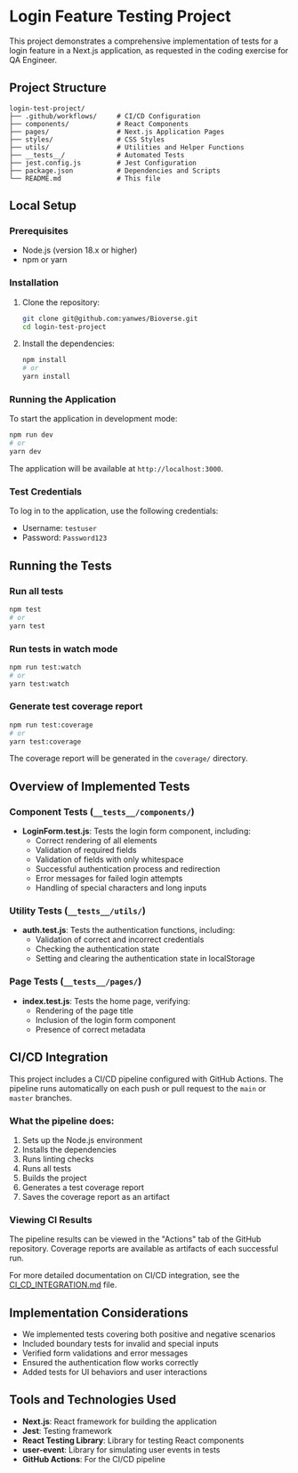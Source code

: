 # Login Feature Testing Project

This project demonstrates a comprehensive implementation of tests for a login feature in a Next.js application, as requested in the coding exercise for QA Engineer.

## Project Structure

```
login-test-project/
├── .github/workflows/     # CI/CD Configuration
├── components/            # React Components
├── pages/                 # Next.js Application Pages
├── styles/                # CSS Styles
├── utils/                 # Utilities and Helper Functions
├── __tests__/             # Automated Tests
├── jest.config.js         # Jest Configuration
├── package.json           # Dependencies and Scripts
└── README.md              # This file
```

## Local Setup

### Prerequisites

- Node.js (version 18.x or higher)
- npm or yarn

### Installation

1. Clone the repository:
    ```bash
    git clone git@github.com:yanwes/Bioverse.git
    cd login-test-project
    ```

2. Install the dependencies:
    ```bash
    npm install
    # or
    yarn install
    ```

### Running the Application

To start the application in development mode:

```bash
npm run dev
# or
yarn dev
```

The application will be available at `http://localhost:3000`.

### Test Credentials

To log in to the application, use the following credentials:

- Username: `testuser`
- Password: `Password123`

## Running the Tests

### Run all tests

```bash
npm test
# or
yarn test
```

### Run tests in watch mode

```bash
npm run test:watch
# or
yarn test:watch
```

### Generate test coverage report

```bash
npm run test:coverage
# or
yarn test:coverage
```

The coverage report will be generated in the `coverage/` directory.

## Overview of Implemented Tests

### Component Tests (`__tests__/components/`)

- **LoginForm.test.js**: Tests the login form component, including:
  - Correct rendering of all elements
  - Validation of required fields
  - Validation of fields with only whitespace
  - Successful authentication process and redirection
  - Error messages for failed login attempts
  - Handling of special characters and long inputs

### Utility Tests (`__tests__/utils/`)

- **auth.test.js**: Tests the authentication functions, including:
  - Validation of correct and incorrect credentials
  - Checking the authentication state
  - Setting and clearing the authentication state in localStorage

### Page Tests (`__tests__/pages/`)

- **index.test.js**: Tests the home page, verifying:
  - Rendering of the page title
  - Inclusion of the login form component
  - Presence of correct metadata

## CI/CD Integration

This project includes a CI/CD pipeline configured with GitHub Actions. The pipeline runs automatically on each push or pull request to the `main` or `master` branches.

### What the pipeline does:

1. Sets up the Node.js environment
2. Installs the dependencies
3. Runs linting checks
4. Runs all tests
5. Builds the project
6. Generates a test coverage report
7. Saves the coverage report as an artifact

### Viewing CI Results

The pipeline results can be viewed in the "Actions" tab of the GitHub repository. Coverage reports are available as artifacts of each successful run.

For more detailed documentation on CI/CD integration, see the [CI_CD_INTEGRATION.md](./CI_CD_INTEGRATION.md) file.

## Implementation Considerations

- We implemented tests covering both positive and negative scenarios
- Included boundary tests for invalid and special inputs
- Verified form validations and error messages
- Ensured the authentication flow works correctly
- Added tests for UI behaviors and user interactions

## Tools and Technologies Used

- **Next.js**: React framework for building the application
- **Jest**: Testing framework
- **React Testing Library**: Library for testing React components
- **user-event**: Library for simulating user events in tests
- **GitHub Actions**: For the CI/CD pipeline